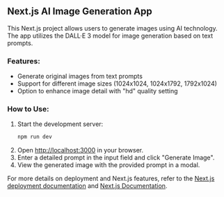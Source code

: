 ## Next.js AI Image Generation App

This Next.js project allows users to generate images using AI technology. The app utilizes the DALL·E 3 model for image generation based on text prompts.

### Features:
- Generate original images from text prompts
- Support for different image sizes (1024x1024, 1024x1792, 1792x1024)
- Option to enhance image detail with "hd" quality setting

### How to Use:
1. Start the development server:
   ```bash
   npm run dev
   ```
2. Open [http://localhost:3000](http://localhost:3000) in your browser.
3. Enter a detailed prompt in the input field and click "Generate Image".
4. View the generated image with the provided prompt in a modal.

For more details on deployment and Next.js features, refer to the [Next.js deployment documentation](https://nextjs.org/docs/deployment) and [Next.js Documentation](https://nextjs.org/docs).